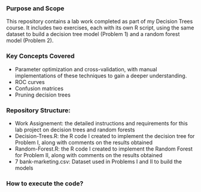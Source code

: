 ### Purpose and Scope
This repository contains a lab work completed as part of my Decision Trees course. It includes two exercises, each with its own R script, using the same dataset to build a decision tree model (Problem 1) and a random forest model (Problem 2).

### Key Concepts Covered
- Parameter optimization and cross-validation, with manual implementations of these techniques to gain a deeper understanding.
- ROC curves
- Confusion matrices
- Pruning decision trees

### Repository Structure:
- Work Assignement:     the detailed instructions and requirements for this lab project on decision trees and random forests
- Decision-Trees.R:     the R code I created to implement the decision tree for Problem I, along with comments on the results obtained
- Random-Forest.R:      the R code I created to implement the Random Forest for Problem II, along with comments on the results obtained
- 7 bank-marketing.csv: Dataset used in Problems I and II to build the models
  
### How to execute the code?
